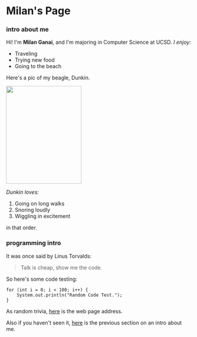 # Milan's Page
### intro about me
Hi! I'm **Milan Ganai**, and I'm majoring in Computer Science at UCSD.
*I enjoy:*
- Traveling
- Trying new food
- Going to the beach

Here's a pic of my beagle, Dunkin.

<img src="https://user-images.githubusercontent.com/78571306/134789347-2a27f59c-7b0e-43ad-b37b-10777da02e5d.jpg" width="204" height="264">

*Dunkin loves:*
1. Going on long walks 
2. Snoring loudly
3. Wiggling in excitement

in that order.

### programming intro

It was once said by Linus Torvalds:
> Talk is cheap, show me the code.

So here's some code testing:
```
for (int i = 0; i < 100; i++) {
    System.out.println("Random Code Test.");
}
```

As random trivia, [here](http://info.cern.ch/hypertext/WWW/TheProject.html) is the web page address.

Also if you haven't seen it, [here](#intro-about-me) is the previous section on an intro about me.




